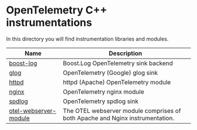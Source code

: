 # OpenTelemetry C++ instrumentations

In this directory you will find instrumentation libraries and modules.

| Name  |  Description  |
|---|---|
| [boost-log](./boost_log) | Boost.Log OpenTelemetry sink backend |  
| [glog](./glog) | OpenTelemetry (Google) glog sink |
| [httpd](./httpd)  |  httpd (Apache) OpenTelemetry module |  
| [nginx](./nginx) | OpenTelemetry nginx module |
| [spdlog](./spdlog) | OpenTelemetry spdlog sink |
| [otel-webserver-module](./otel-webserver-module) | The OTEL webserver module comprises of both Apache and Nginx instrumentation. |
